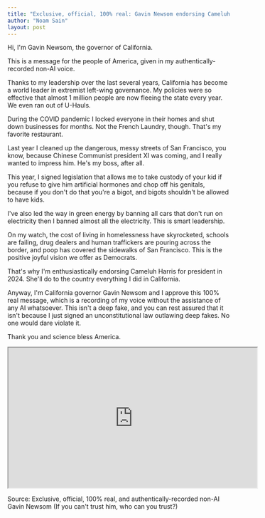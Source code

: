 ```yaml
---
title: "Exclusive, official, 100% real: Gavin Newsom endorsing Cameluh Harris"
author: "Noam Sain"
layout: post
---
```


Hi, I'm Gavin Newsom, the governor of California.

This is a message for the people of America, given in my authentically-recorded non-AI voice.

Thanks to my leadership over the last several years, California has become a world leader in extremist left-wing governance. My policies were so effective that almost 1 million people are now fleeing the state every year. We even ran out of U-Hauls.

During the COVID pandemic I locked everyone in their homes and shut down businesses for months. Not the French Laundry, though. That's my favorite restaurant.

Last year I cleaned up the dangerous, messy streets of San Francisco, you know, because Chinese Communist president XI was coming, and I really wanted to impress him. He's my boss, after all.

This year, I signed legislation that allows me to take custody of your kid if you refuse to give him artificial hormones and chop off his genitals, because if you don't do that you're a bigot, and bigots shouldn't be allowed to have kids.

I've also led the way in green energy by banning all cars that don't run on electricity then I banned almost all the electricity. This is smart leadership.

On my watch, the cost of living in homelessness have skyrocketed, schools are failing, drug dealers and human traffickers are pouring across the border, and poop has covered the sidewalks of San Francisco. This is the positive joyful vision we offer as Democrats.

That's why I'm enthusiastically endorsing Cameluh Harris for president in 2024. She'll do to the country everything I did in California.

Anyway, I'm California governor Gavin Newsom and I approve this 100% real message, which is a recording of my voice without the assistance of any AI whatsoever. This isn't a deep fake, and you can rest assured that it isn't because I just signed an unconstitutional law outlawing deep fakes. No one would dare violate it.

Thank you and science bless America.

<iframe width="560" height="315" src="https://www.youtube.com/embed/S8QiJe181a4?si=wIL39MbeMRl-yIZC" title="Exclusive, official, 100% real Gavin Newsom endorsing Kamala Harris" allow="accelerometer; autoplay; clipboard-write; encrypted-media; gyroscope; picture-in-picture; web-share" referrerpolicy="strict-origin-when-cross-origin" allowfullscreen></iframe>

Source: Exclusive, official, 100% real, and authentically-recorded non-AI Gavin Newsom (If you can't trust him, who can you trust?)
